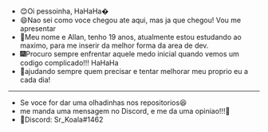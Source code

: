 - 😊Oi pessoinha, HaHaHa�
- 😄Nao sei como voce chegou ate aqui, mas ja que chegou! Vou me apresentar
- 🧑Meu nome e Allan, tenho 19 anos, atualmente estou estudando ao maximo, para me inserir da melhor forma da area de dev.
- 🎆Procuro sempre enfrentar aquele medo inicial quando vemos um codigo complicado!!! HaHaHa
- 💪ajudando sempre quem precisar e tentar melhorar meu proprio eu a cada dia!
- ------
- Se voce for dar uma olhadinhas nos repositorios😆
- me manda uma mensagem no Discord, e me da uma opiniao!!!🤔
- 📲Discord: Sr_Koala#1462
